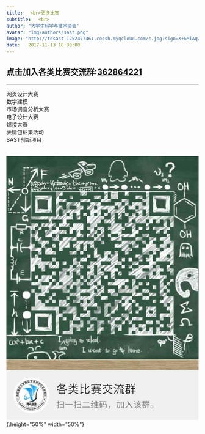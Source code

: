 ```yaml
---
title: 　<br>更多比赛
subtitle: 　<br>
author: "大学生科学与技术协会"
avatar: "img/authors/sast.png"
image: "http://tdsast-1252477461.cossh.myqcloud.com/c.jpg?sign=X+GMiAqweubUh2i7EGHfIPmVDKxhPTEyNTI0Nzc0NjEmaz1BS0lENTRyUm95ZGpMbzU5MmlRWmloVDJPcEJOTUNwR3VaUDImZT0xNTEzNjEyMDA4JnQ9MTUxMTAyMDAwOCZyPTE0NDY4MjM3MDUmZj0vYy5qcGcmYj10ZHNhc3Q="
date:   2017-11-13 18:30:00
---
```


## 点击加入各类比赛交流群:<a href="https://jq.qq.com/?_wv=1027&k=5ty0rf5" styles="color:red">362864221</a>
---
网页设计大赛<br>数学建模<br>市场调查分析大赛<br>电子设计大赛<br>焊接大赛<br>表情包征集活动<br>SAST创新项目  
<br><br>
![各类比赛交流群](img/c.jpg){:height="50%" width="50%"}
